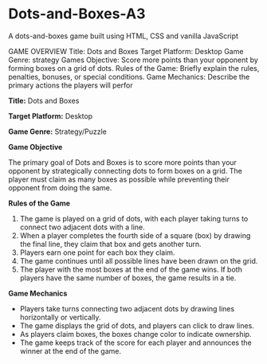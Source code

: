 # Dots-and-Boxes-A3
A dots-and-boxes game built using HTML, CSS and vanilla JavaScript

GAME OVERVIEW
Title: Dots and Boxes
Target Platform: Desktop
Game Genre: strategy
Games Objective: Score more points than your opponent by forming boxes on a grid of dots.
Rules of the Game: Briefly explain the rules, penalties, bonuses, or special conditions.
Game Mechanics: Describe the primary actions the players will perfor


**Title:** Dots and Boxes

**Target Platform:** Desktop

**Game Genre:** Strategy/Puzzle


**Game Objective**

The primary goal of Dots and Boxes is to score more points than your opponent by strategically connecting dots to form boxes on a grid. The player must claim as many boxes as possible while preventing their opponent from doing the same.


**Rules of the Game**

1. The game is played on a grid of dots, with each player taking turns to connect two adjacent dots with a line.
2. When a player completes the fourth side of a square (box) by drawing the final line, they claim that box and gets another turn.
3. Players earn one point for each box they claim.
4. The game continues until all possible lines have been drawn on the grid.
5. The player with the most boxes at the end of the game wins. If both players have the same number of boxes, the game results in a tie.


**Game Mechanics**

- Players take turns connecting two adjacent dots by drawing lines horizontally or vertically.
- The game displays the grid of dots, and players can click to draw lines.
- As players claim boxes, the boxes change color to indicate ownership.
- The game keeps track of the score for each player and announces the winner at the end of the game.
